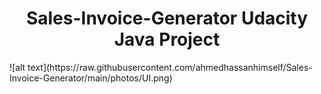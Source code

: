 <h1 align="center">Sales-Invoice-Generator Udacity Java Project</h1>
![alt text](https://raw.githubusercontent.com/ahmedhassanhimself/Sales-Invoice-Generator/main/photos/UI.png)
